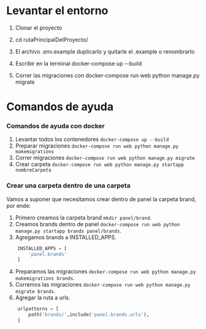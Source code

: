 # Levantar el entorno

1. Clonar el proyecto

2. cd rutaPrincipalDelProyecto/

3. El archivo .env.example duplicarlo y quitarle el .example o renombrarlo

5. Escribir en la terminal docker-compose up --build

6. Correr las migraciones con docker-compose run web python manage.py migrate


# Comandos de ayuda

### Comandos de ayuda con docker

1. Levantar todos los contenedores ``docker-compose up --build``
2. Preparar migraciones ``docker-compose run web python manage.py makemigrations``
3. Correr migraciones ``docker-compose run web python manage.py migrate``
3. Crear carpeta ``docker-compose run web python manage.py startapp nombreCarpeta``

### Crear una carpeta dentro de una carpeta

Vamos a suponer que necesitamos crear dentro de panel la carpeta brand, por ende:

1.    Primero creamos la carpeta brand ``mkdir panel/brand``.
2.    Creamos brands dentro de panel ``docker-compose run web python manage.py startapp brands panel/brands``.
3.    Agregamos brands a INSTALLED_APPS.


```python
    INSTALLED_APPS = [
        'panel.brands'
    ]
```
4.    Preparamos las migraciones ``docker-compose run web python manage.py makemigrations brands``.
5.    Corremos las migraciones ``docker-compose run web python manage.py migrate brands``.
6.    Agregar la ruta a urls.

```python
    urlpatterns = [
        path('brands/',include('panel.brands.urls'),
    ]
```

